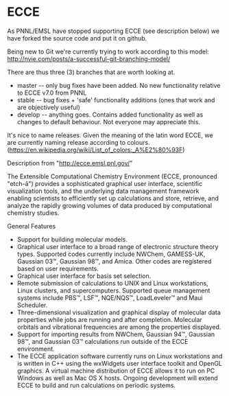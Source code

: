 # ECCE
As PNNL/EMSL have stopped supporting ECCE (see description below) we have forked the source code and put it on github.

Being new to Git we're currently trying to work according to this model: http://nvie.com/posts/a-successful-git-branching-model/

There are thus three (3) branches that are worth looking at. 
* master -- only bug fixes have been added. No new functionality relative to ECCE v7.0 from PNNL
* stable -- bug fixes + 'safe' functionality additions (ones that work and are objectively useful)
* develop -- anything goes. Contains added functionality as well as changes to default behaviour. Not everyone may appreciate this.

It's nice to name releases. Given the meaning of the latin word ECCE, we are currently naming release according to colours. (https://en.wikipedia.org/wiki/List_of_colors:_A%E2%80%93F)


Description from "http://ecce.emsl.pnl.gov/"

The Extensible Computational Chemistry Environment (ECCE, pronounced "etch-ā") provides a sophisticated graphical user interface, scientific visualization tools, and the underlying data management framework enabling scientists to efficiently set up calculations and store, retrieve, and analyze the rapidly growing volumes of data produced by computational chemistry studies.

General Features

* Support for building molecular models.
*  Graphical user interface to a broad range of electronic structure theory types. Supported codes currently include NWChem, GAMESS-UK, Gaussian 03™, Gaussian 98™, and Amica. Other codes are registered based on user requirements.
*  Graphical user interface for basis set selection.
*  Remote submission of calculations to UNIX and Linux workstations, Linux clusters, and supercomputers. Supported queue management systems include PBS™, LSF™, NQE/NQS™, LoadLeveler™ and Maui Scheduler.
*  Three-dimensional visualization and graphical display of molecular data properties while jobs are running and after completion. Molecular orbitals and vibrational frequencies are among the properties displayed.
*  Support for importing results from NWChem, Gaussian 94™, Gaussian 98™, and Gaussian 03™ calculations run outside of the ECCE environment.
*  The ECCE application software currently runs on Linux workstations and is written in C++ using the wxWidgets user interface toolkit and OpenGL graphics. A virtual machine distribution of ECCE allows it to run on PC Windows as well as Mac OS X hosts. Ongoing development will extend ECCE to build and run calculations on periodic systems.
